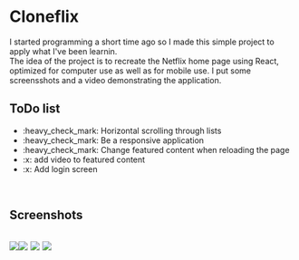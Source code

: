 # <h1>Cloneflix</h1>
 I started programming a short time ago so I made this simple project to apply what I've been learnin. <br/>
 The idea of the project is to recreate the Netflix home page using React, optimized for computer use as well as for mobile use.  I put some screensshots and a video demonstrating the application.
 <br/>
 
 <h2>ToDo list</h2>
<ul>
    <li>:heavy_check_mark: Horizontal scrolling through lists</li>
	<li>:heavy_check_mark: Be a responsive application</li>
    <li>:heavy_check_mark: Change featured content when reloading the page</li>
    <li>:x: add video to featured content</li>
	<li>:x: Add login screen</li>
</ul>

<br/>

 <h2>Screenshots<h2/>
 <img src="https://github.com/guxmtt/Cloneflix/blob/main/screenshots%20and%20videos/screen_mobile_1.png"/><img src="https://github.com/guxmtt/Cloneflix/blob/main/screenshots%20and%20videos/screen_mobile_2.png"/> <img src="https://github.com/guxmtt/Cloneflix/blob/main/screenshots%20and%20videos/screen_mobile_3.png"/>
 <img src="https://github.com/guxmtt/Cloneflix/blob/main/screenshots%20and%20videos/screen_pc_1.png"/>

